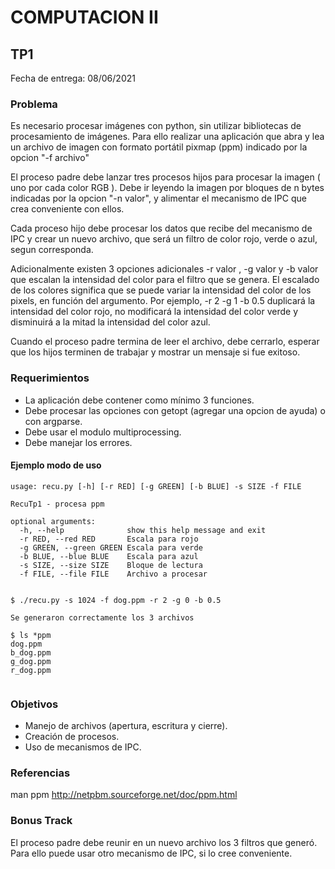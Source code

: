 # COMPUTACION II


## TP1

Fecha de entrega: 08/06/2021


### Problema

Es necesario procesar imágenes con python, sin utilizar bibliotecas de procesamiento de imágenes. Para ello realizar una aplicación que abra y lea un archivo de imagen con formato portátil pixmap (ppm) indicado por la opcion "-f archivo"

El proceso padre debe lanzar tres procesos hijos para procesar la imagen ( uno por cada color RGB ). Debe ir leyendo la imagen por bloques de n bytes indicadas por la opcion "-n valor", y alimentar el mecanismo de IPC que crea conveniente con ellos.

Cada proceso hijo debe procesar los datos que recibe del mecanismo de IPC y crear un nuevo archivo, que será un filtro de color rojo, verde o azul, segun corresponda.

Adicionalmente existen 3 opciones adicionales -r valor , -g valor y -b valor que escalan la intensidad del color para el filtro que se genera. El escalado
de los colores significa que se puede variar la intensidad del color de los pixels, en función del argumento. Por ejemplo, -r 2 -g 1 -b 0.5
duplicará la intensidad del color rojo, no modificará la intensidad del color verde y disminuirá a la mitad la intensidad del color azul.

Cuando el proceso padre termina de leer el archivo, debe cerrarlo, esperar que los hijos terminen de trabajar y mostrar un mensaje si fue exitoso.


### Requerimientos

* La aplicación debe contener como mínimo 3 funciones.
* Debe procesar las opciones con getopt (agregar una opcion de ayuda) o con argparse.
* Debe usar el modulo multiprocessing.
* Debe manejar los errores.


#### Ejemplo modo de uso

~~~~~~~~~~~~~~~~~
usage: recu.py [-h] [-r RED] [-g GREEN] [-b BLUE] -s SIZE -f FILE 

RecuTp1 - procesa ppm

optional arguments:
  -h, --help              show this help message and exit
  -r RED, --red RED       Escala para rojo
  -g GREEN, --green GREEN Escala para verde
  -b BLUE, --blue BLUE    Escala para azul
  -s SIZE, --size SIZE    Bloque de lectura
  -f FILE, --file FILE    Archivo a procesar


$ ./recu.py -s 1024 -f dog.ppm -r 2 -g 0 -b 0.5 

Se generaron correctamente los 3 archivos

$ ls *ppm
dog.ppm
b_dog.ppm
g_dog.ppm
r_dog.ppm
       
~~~~~~~~~~~~~~~~~~~


### Objetivos

* Manejo de archivos (apertura, escritura y cierre).
* Creación de procesos.
* Uso de mecanismos de IPC.

### Referencias
man ppm
http://netpbm.sourceforge.net/doc/ppm.html

### Bonus Track
El proceso padre debe reunir en un nuevo archivo los 3 filtros que generó. Para ello puede usar otro mecanismo de IPC, si lo cree conveniente.

 